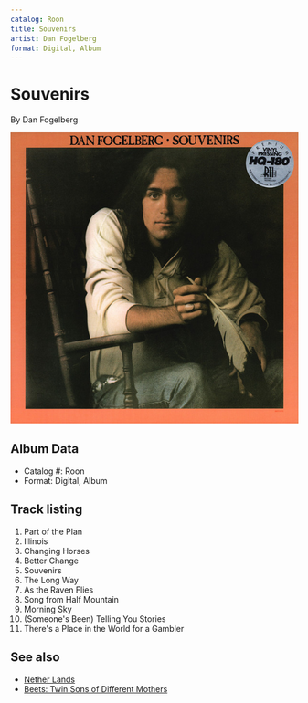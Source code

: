 ```yaml
---
catalog: Roon
title: Souvenirs
artist: Dan Fogelberg
format: Digital, Album
---
```


# Souvenirs

By Dan Fogelberg

![](../../assets/albumcovers/Dan_Fogelberg-Souvenirs.png)

## Album Data

- Catalog #: Roon
- Format: Digital, Album


## Track listing


1. Part of the Plan
2. Illinois
3. Changing Horses
4. Better Change
5. Souvenirs
6. The Long Way
7. As the Raven Flies
8. Song from Half Mountain
9. Morning Sky
10. (Someone's Been) Telling You Stories
11. There's a Place in the World for a Gambler


## See also

- [Nether Lands](Nether_Lands.md)
- [Beets: Twin Sons of Different Mothers](../../Beets/Dan_Fogelberg/Twin_Sons_of_Different_Mothers.md)
